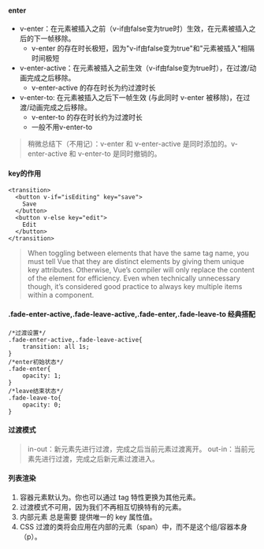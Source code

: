 #### enter
* v-enter：在元素被插入之前（v-if由false变为true时）生效，在元素被插入之后的下一帧移除。
    * v-enter 的存在时长极短，因为"v-if由false变为true"和"元素被插入"相隔时间极短
* v-enter-active：在元素被插入之前生效（v-if由false变为true时），在过渡/动画完成之后移除。
    * v-enter-active 的存在时长为约过渡时长
* v-enter-to: 在元素被插入之后下一帧生效 (与此同时 v-enter 被移除)，在过渡/动画完成之后移除。
    * v-enter-to 的存在时长约为过渡时长
    * 一般不用v-enter-to
> 稍微总结下（不用记）：v-enter 和 v-enter-active 是同时添加的。v-enter-active 和 v-enter-to 是同时撤销的。

#### key的作用
```
<transition>
  <button v-if="isEditing" key="save">
    Save
  </button>
  <button v-else key="edit">
    Edit
  </button>
</transition>
```
> When toggling between elements that have the same tag name, you must tell Vue that they are distinct elements by giving them unique key attributes. Otherwise, Vue’s compiler will only replace the content of the element for efficiency. Even when technically unnecessary though, it’s considered good practice to always key multiple items within a <transition> component.

#### .fade-enter-active,.fade-leave-active,.fade-enter,.fade-leave-to 经典搭配
```
/*过渡设置*/
.fade-enter-active,.fade-leave-active{
    transition: all 1s;
}
/*enter初始状态*/
.fade-enter{
    opacity: 1;
}
/*leave结束状态*/
.fade-leave-to{
    opacity: 0;
}
```

#### 过渡模式
> in-out：新元素先进行过渡，完成之后当前元素过渡离开。
> out-in：当前元素先进行过渡，完成之后新元素过渡进入。

#### 列表渲染
1. 容器元素默认为<span>。你也可以通过 tag 特性更换为其他元素。
2. 过渡模式不可用，因为我们不再相互切换特有的元素。
3. 内部元素 总是需要 提供唯一的 key 属性值。
4. CSS 过渡的类将会应用在内部的元素（span）中，而不是这个组/容器本身（p）。
